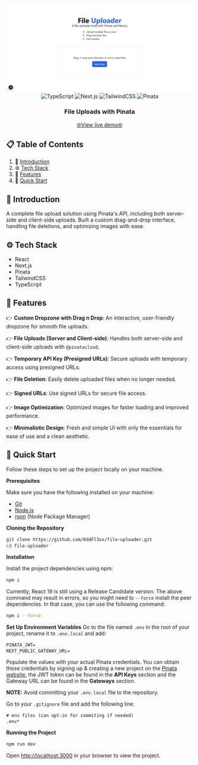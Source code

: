 <div align="center">
<br/>
<img src="./public/app.png" alt="Project banner" />
<br/>
  <div>
    <img src="https://img.shields.io/badge/-Typescript-black?style=for-the-badge&logoColor=white&logo=react&color=3178C6" alt="TypeScript" />
    <img src="https://img.shields.io/badge/-Next_JS-black?style=for-the-badge&logoColor=white&logo=nextdotjs&color=000000" alt="Next.js" />
    <img src="https://img.shields.io/badge/-Tailwind_CSS-black?style=for-the-badge&logoColor=white&logo=tailwindcss&color=06B6D4" alt="TailwindCSS" />
    <img src="https://img.shields.io/badge/-Pinata-black?style=for-the-badge&logoColor=white&logo=pinata&color=F162A3" alt="Pinata" />

  </div>

<h3 align="center">File Uploads with Pinata</h3>

<div align="center">
  <a href="">🌐View live demo🌐</a>
</div>
  
</div>

## 📋 <a name="table">Table of Contents</a>

1. 🤖 [Introduction](#introduction)
2. ⚙️ [Tech Stack](#tech-stack)
3. 🔋 [Features](#features)
4. 🤸 [Quick Start](#quick-start)


## <a name="introduction">🤖 Introduction</a>

A complete file upload solution using Pinata's API, including both server-side and client-side uploads. Built a custom drag-and-drop interface, handling file deletions, and optimizing images with ease.

## <a name="tech-stack">⚙️ Tech Stack</a>

- React
- Next.js
- Pinata
- TailwindCSS
- TypeScript

## <a name="features">🔋 Features</a>

👉 **Custom Dropzone with Drag n Drop**: An interactive, user-friendly dropzone for smooth file uploads.

👉 **File Uploads (Server and Client-side)**: Handles both server-side and client-side uploads with `@pinatacloud`.

👉 **Temporary API Key (Presigned URLs)**: Secure uploads with temporary access using presigned URLs.

👉 **File Deletion**: Easily delete uploaded files when no longer needed.

👉 **Signed URLs**: Use signed URLs for secure file access.

👉 **Image Optimization**: Optimized images for faster loading and improved performance.

👉 **Minimalistic Design**: Fresh and simple UI with only the essentials for ease of use and a clean aesthetic.

## <a name="quick-start">🤸 Quick Start</a>

Follow these steps to set up the project locally on your machine.

**Prerequisites**

Make sure you have the following installed on your machine:

- [Git](https://git-scm.com/)
- [Node.js](https://nodejs.org/en)
- [npm](https://www.npmjs.com/) (Node Package Manager)

**Cloning the Repository**

```bash
git clone https://github.com/0ddFl3xx/file-uploader.git
cd file-uploader
```

**Installation**

Install the project dependencies using npm:

```bash
npm i
```

Currently, React 19 is still using a Release Candidate version. The above command may result in errors, so you might need to `--force` install the peer dependencies. In that case, you can use the following command:

```bash
npm i --force
```

**Set Up Environment Variables**
Go to the file named `.env` in the root of your project, rename it to `.env.local` and add:

```env
PINATA_JWT=
NEXT_PUBLIC_GATEWAY_URL=
```
Populate the values with your actual Pinata credentials. You can obtain these credentials by signing up & creating a new project on the [Pinata website](https://pinata.cloud/), the JWT token can be found in the **API Keys** section and the Gateway URL can be found in the **Gateways** section.

**NOTE:** Avoid committing your `.env.local` file to the repository.

Go to your `.gitignore` file and add the following line:

```env
# env files (can opt-in for commiting if needed)
.env*
```

**Running the Project**

```bash
npm run dev
```

Open [http://localhost:3000](http://localhost:3000) in your browser to view the project.